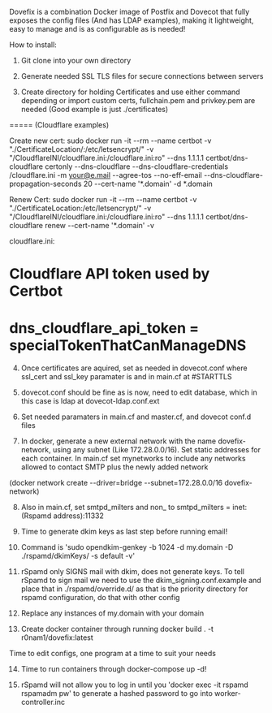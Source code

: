 Dovefix is a combination Docker image of Postfix and Dovecot that fully exposes the config files (And has LDAP examples),
making it lightweight, easy to manage and is as configurable as is needed!

How to install:
1. Git clone into your own directory

2. Generate needed SSL TLS files for secure connections between servers

3. Create directory for holding Certificates and use either command depending or import custom certs, fullchain.pem and privkey.pem are needed
(Good example is just ./certificates)

=====
(Cloudflare examples)

Create new cert:
sudo docker run -it --rm --name certbot -v "./CertificateLocation/:/etc/letsencrypt/" -v "/CloudflareINI/cloudflare.ini:/cloudflare.ini:ro" --dns 1.1.1.1 certbot/dns-cloudflare certonly --dns-cloudflare --dns-cloudflare-credentials /cloudflare.ini -m your@e.mail --agree-tos --no-eff-email --dns-cloudflare-propagation-seconds 20 --cert-name '*.domain' -d *.domain

Renew Cert:
sudo docker run -it --rm --name certbot -v "./CertificateLocation:/etc/letsencrypt/" -v "/CloudflareINI/cloudflare.ini:/cloudflare.ini:ro" --dns 1.1.1.1 certbot/dns-cloudflare renew --cert-name '*.domain' -v

cloudflare.ini:
# Cloudflare API token used by Certbot
dns_cloudflare_api_token = specialTokenThatCanManageDNS
=====

4. Once certificates are aquired, set as needed in dovecot.conf where ssl_cert and ssl_key paramater is and in main.cf at #STARTTLS

5. dovecot.conf should be fine as is now, need to edit database, which in this case is ldap at dovecot-ldap.conf.ext

6. Set needed paramaters in main.cf and master.cf, and dovecot conf.d files

7. In docker, generate a new external network with the name dovefix-network, using any subnet (Like 172.28.0.0/16). Set static addresses for each container. In main.cf set mynetworks to include any networks allowed to contact SMTP plus the newly added network

(docker network create --driver=bridge --subnet=172.28.0.0/16 dovefix-network)

8. Also in main.cf, set smtpd_milters and non_ to smtpd_milters = inet:(Rspamd address):11332

9. Time to generate dkim keys as last step before running email!

10. Command is 'sudo opendkim-genkey -b 1024 -d my.domain -D ./rspamd/dkimKeys/ -s default -v'

11. rSpamd only SIGNS mail with dkim, does not generate keys. To tell rSpamd to sign mail we need to use the dkim_signing.conf.example and place that in ./rspamd/override.d/ as that is the priority directory for rspamd configuration, do that with other config

12. Replace any instances of my.domain with your domain

13. Create docker container through running docker build . -t r0nam1/dovefix:latest

Time to edit configs, one program at a time to suit your needs

14. Time to run containers through docker-compose up -d!

15. rSpamd will not allow you to log in until you 'docker exec -it rspamd rspamadm pw' to generate a hashed password to go into worker-controller.inc


